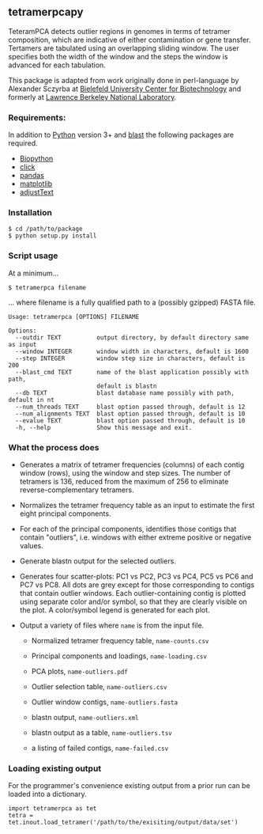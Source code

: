 ## tetramerpcapy

TeteramPCA detects outlier regions in genomes in terms of tetramer composition, which are indicative of either contamination or gene transfer.  Tertamers are
tabulated using an overlapping sliding window. The user specifies both the width of the window and the steps the window is advanced for each tabulation.

This package is adapted from work originally done in perl-language by Alexander Sczyrba at [Bielefeld University Center for Biotechnology](http://www.cebitec.uni-bielefeld.de/~asczyrba) and formerly at [Lawrence Berkeley National Laboratory](http://www.lbl.gov/).

### Requirements:

 In addition to [Python](https://www.python.org) version 3+ and [blast](https://blast.ncbi.nlm.nih.gov) the following packages are required.

 + [Biopython](http://biopython.org/)
 + [click](http://click.pocoo.org/5/)
 + [pandas](http://pandas.pydata.org/index.html)
 + [matplotlib](http://matplotlib.org/1.5.1/index.html)
 + [adjustText](https://pypi.python.org/pypi/adjustText/0.5.3)

### Installation

```
$ cd /path/to/package
$ python setup.py install
```


### Script usage

At a minimum...

```
$ tetramerpca filename
```

... where filename is a fully qualified path to a (possibly gzipped) FASTA file.

```
Usage: tetramerpca [OPTIONS] FILENAME

Options:
  --outdir TEXT          output directory, by default directory same as input
  --window INTEGER       window width in characters, default is 1600
  --step INTEGER         window step size in characters, default is 200
  --blast_cmd TEXT       name of the blast application possibly with path,
                         default is blastn
  --db TEXT              blast database name possibly with path, default in nt
  --num_threads TEXT     blast option passed through, default is 12
  --num_alignments TEXT  blast option passed through, default is 10
  --evalue TEXT          blast option passed through, default is 10
  -h, --help             Show this message and exit.

```

### What the process does

 + Generates a matrix of tetramer frequencies (columns) of each contig window (rows), using the window and step sizes. The number of tetramers is 136, reduced from the maximum of 256 to eliminate reverse-complementary tetramers.

 + Normalizes the tetramer frequency table as an input to estimate the first eight principal components.

 + For each of the principal components, identifies those contigs that contain "outliers", i.e. windows with either extreme positive or negative values.

 + Generate blastn output for the selected outliers.

 + Generates four scatter-plots: PC1 vs PC2, PC3 vs PC4, PC5 vs PC6 and PC7 vs PC8. All dots are grey except for those corresponding to contigs that contain outlier windows. Each outlier-containing contig is plotted using separate color and/or symbol, so that they are clearly visible on the plot.  A color/symbol legend is generated for each plot.

 + Output a variety of files where `name` is from the input file.

   - Normalized tetramer frequency table, `name-counts.csv`

   - Principal components and loadings, `name-loading.csv`

   - PCA plots, `name-outliers.pdf`

   - Outlier selection table, `name-outliers.csv`

   - Outlier window contigs, `name-outliers.fasta`

   - blastn output, `name-outliers.xml`

   - blastn output as a table, `name-outliers.tsv`


   - a listing of failed contigs, `name-failed.csv`

### Loading existing output

For the programmer's convenience existing output from a prior run can be loaded into a dictionary.

```
import tetramerpca as tet
tetra = tet.inout.load_tetramer('/path/to/the/exisiting/output/data/set')
```
